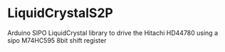 LiquidCrystalS2P
================

Arduino SIPO LiquidCrystal library to drive the Hitachi HD44780 using a sipo M74HC595 8bit shift register
